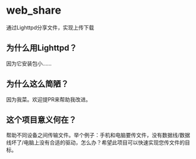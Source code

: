# web_share
通过Lighttpd分享文件，实现上传下载

## 为什么用Lighttpd？
因为它安装包小……

## 为什么这么简陋？
因为我菜。欢迎提PR来帮助我改进。

## 这个项目意义何在？
帮助不同设备之间传输文件。举个例子：手机和电脑要传文件，没有数据线/数据线坏了/电脑上没有合适的驱动，怎么办？希望此项目可以快速实现您传文件的目标。
